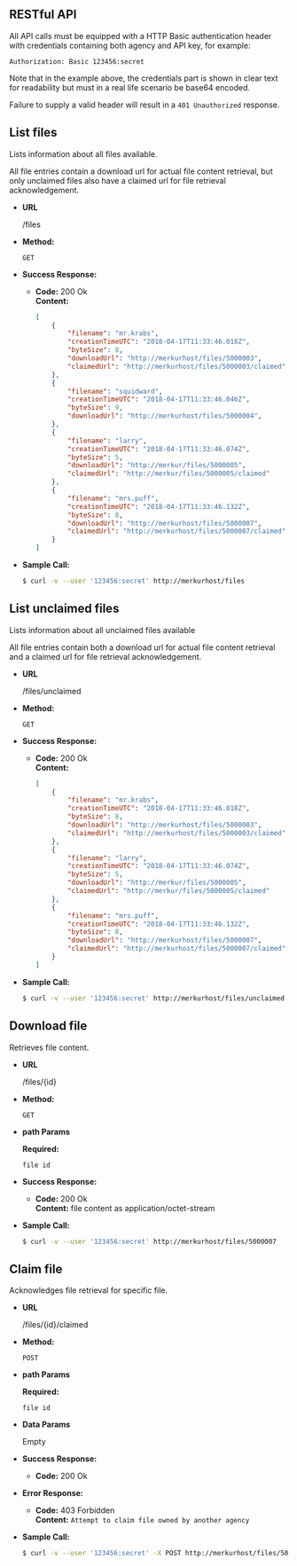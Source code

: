 **RESTful API**
-

All API calls must be equipped with a HTTP Basic authentication header with
credentials containing both agency and API key, for example:

  ```
  Authorization: Basic 123456:secret
  ```

Note that in the example above, the credentials part is shown in clear text
for readability but must in a real life scenario be base64 encoded.

Failure to supply a valid header will result in a `401 Unauthorized` response.

**List files**
----
  Lists information about all files available.
  
  All file entries contain a download url for actual file content retrieval,
  but only unclaimed files also have a claimed url for file retrieval
  acknowledgement.

* **URL**

  /files

* **Method:**

  `GET`
  
* **Success Response:**

  * **Code:** 200 Ok <br />
    **Content:**
    ```json
    [
        {
            "filename": "mr.krabs",
            "creationTimeUTC": "2018-04-17T11:33:46.018Z",
            "byteSize": 8,
            "downloadUrl": "http://merkurhost/files/5000003",
            "claimedUrl": "http://merkurhost/files/5000003/claimed"
        },
        {
            "filename": "squidward",
            "creationTimeUTC": "2018-04-17T11:33:46.046Z",
            "byteSize": 9,
            "downloadUrl": "http://merkurhost/files/5000004",
        },
        {
            "filename": "larry",
            "creationTimeUTC": "2018-04-17T11:33:46.074Z",
            "byteSize": 5,
            "downloadUrl": "http://merkur/files/5000005",
            "claimedUrl": "http://merkur/files/5000005/claimed"
        },
        {
            "filename": "mrs.puff",
            "creationTimeUTC": "2018-04-17T11:33:46.132Z",
            "byteSize": 8,
            "downloadUrl": "http://merkurhost/files/5000007",
            "claimedUrl": "http://merkurhost/files/5000007/claimed"
        }
    ]
    ```

* **Sample Call:**

  ```bash
  $ curl -v --user '123456:secret' http://merkurhost/files
  ```

**List unclaimed files**
----
  Lists information about all unclaimed files available

  All file entries contain both a download url for actual file content
  retrieval and a claimed url for file retrieval acknowledgement.

* **URL**

  /files/unclaimed

* **Method:**

  `GET`
  
* **Success Response:**

  * **Code:** 200 Ok <br />
    **Content:**
    ```json
    [
        {
            "filename": "mr.krabs",
            "creationTimeUTC": "2018-04-17T11:33:46.018Z",
            "byteSize": 8,
            "downloadUrl": "http://merkurhost/files/5000003",
            "claimedUrl": "http://merkurhost/files/5000003/claimed"
        },
        {
            "filename": "larry",
            "creationTimeUTC": "2018-04-17T11:33:46.074Z",
            "byteSize": 5,
            "downloadUrl": "http://merkur/files/5000005",
            "claimedUrl": "http://merkur/files/5000005/claimed"
        },
        {
            "filename": "mrs.puff",
            "creationTimeUTC": "2018-04-17T11:33:46.132Z",
            "byteSize": 8,
            "downloadUrl": "http://merkurhost/files/5000007",
            "claimedUrl": "http://merkurhost/files/5000007/claimed"
        }
    ]
    ```
    
* **Sample Call:**

  ```bash
  $ curl -v --user '123456:secret' http://merkurhost/files/unclaimed
  ```

**Download file**
----
  Retrieves file content.
  
* **URL**

  /files/{id}

* **Method:**

  `GET`
  
*  **path Params**

   **Required:**
 
   `file id`

* **Success Response:**

  * **Code:** 200 Ok <br />
    **Content:** file content as application/octet-stream
 
* **Sample Call:**

  ```bash
  $ curl -v --user '123456:secret' http://merkurhost/files/5000007
  ```

**Claim file**
----
  Acknowledges file retrieval for specific file.
  
* **URL**

  /files/{id}/claimed

* **Method:**

  `POST`
  
*  **path Params**

   **Required:**
 
   `file id`

* **Data Params**

  Empty

* **Success Response:**

  * **Code:** 200 Ok <br />
 
* **Error Response:**

  * **Code:** 403 Forbidden <br />
    **Content:** `Attempt to claim file owned by another agency`

* **Sample Call:**

  ```bash
  $ curl -v --user '123456:secret' -X POST http://merkurhost/files/5000005/claimed
  ```